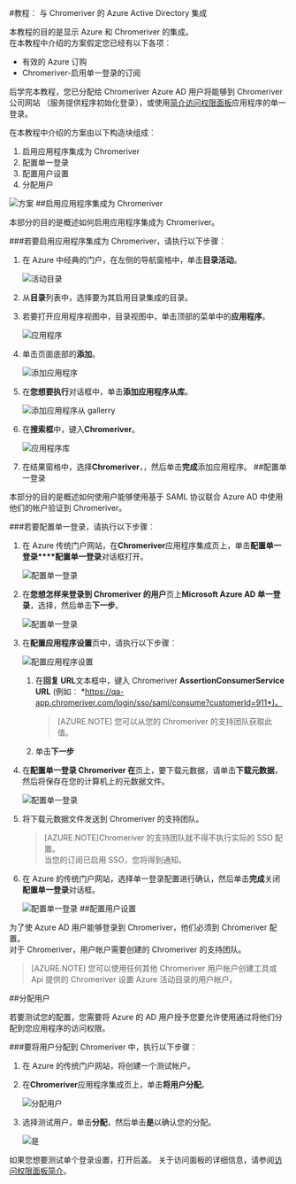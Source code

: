 <properties 
    pageTitle="教程︰ Azure Active Directory 集成与 Chromeriver |Microsoft Azure" 
    description="了解如何使用 Chromeriver Azure Active Directory 以启用单一登录、 自动化资源调配，以及更多 ！" 
    services="active-directory" 
    authors="jeevansd"  
    documentationCenter="na" 
    manager="femila"/>
<tags 
    ms.service="active-directory" 
    ms.devlang="na" 
    ms.topic="article" 
    ms.tgt_pltfrm="na" 
    ms.workload="identity" 
    ms.date="09/29/2016" 
    ms.author="jeedes" />


#<a name="tutorial-azure-active-directory-integration-with-chromeriver"></a>教程︰ 与 Chromeriver 的 Azure Active Directory 集成

本教程的目的是显示 Azure 和 Chromeriver 的集成。  
在本教程中介绍的方案假定您已经有以下各项︰

-   有效的 Azure 订购
-   Chromeriver-启用单一登录的订阅

后学完本教程，您已分配给 Chromeriver Azure AD 用户将能够到 Chromeriver 公司网站 （服务提供程序初始化登录），或使用[简介访问权限面板](active-directory-saas-access-panel-introduction.md)应用程序的单一登录。

在本教程中介绍的方案由以下构造块组成︰

1.  启用应用程序集成为 Chromeriver
2.  配置单一登录
3.  配置用户设置
4.  分配用户

![方案](./media/active-directory-saas-chromeriver-tutorial/IC802755.png "方案")
##<a name="enabling-the-application-integration-for-chromeriver"></a>启用应用程序集成为 Chromeriver

本部分的目的是概述如何启用应用程序集成为 Chromeriver。

###<a name="to-enable-the-application-integration-for-chromeriver-perform-the-following-steps"></a>若要启用应用程序集成为 Chromeriver，请执行以下步骤︰

1.  在 Azure 中经典的门户，在左侧的导航窗格中，单击**目录活动**。

    ![活动目录](./media/active-directory-saas-chromeriver-tutorial/IC700993.png "活动目录")

2.  从**目录**列表中，选择要为其启用目录集成的目录。

3.  若要打开应用程序视图中，目录视图中，单击顶部的菜单中的**应用程序**。

    ![应用程序](./media/active-directory-saas-chromeriver-tutorial/IC700994.png "应用程序")

4.  单击页面底部的**添加**。

    ![添加应用程序](./media/active-directory-saas-chromeriver-tutorial/IC749321.png "添加应用程序")

5.  在**您想要执行**对话框中，单击**添加应用程序从库**。

    ![添加应用程序从 gallerry](./media/active-directory-saas-chromeriver-tutorial/IC749322.png "添加应用程序从 gallerry")

6.  在**搜索框**中，键入**Chromeriver**。

    ![应用程序库](./media/active-directory-saas-chromeriver-tutorial/IC802756.png "应用程序库")

7.  在结果窗格中，选择**Chromeriver**，，然后单击**完成**添加应用程序。
##<a name="configuring-single-sign-on"></a>配置单一登录

本部分的目的是概述如何使用户能够使用基于 SAML 协议联合 Azure AD 中使用他们的帐户验证到 Chromeriver。

###<a name="to-configure-single-sign-on-perform-the-following-steps"></a>若要配置单一登录，请执行以下步骤︰

1.  在 Azure 传统门户网站，在**Chromeriver**应用程序集成页上，单击**配置单一登录****配置单一登录**对话框打开。

    ![配置单一登录](./media/active-directory-saas-chromeriver-tutorial/IC802757.png "配置单一登录")

2.  在**您想怎样来登录到 Chromeriver 的用户**页上**Microsoft Azure AD 单一登录**，选择，然后单击**下一步**。

    ![配置单一登录](./media/active-directory-saas-chromeriver-tutorial/IC802758.png "配置单一登录")

3.  在**配置应用程序设置**页中，请执行以下步骤︰

    ![配置应用程序设置](./media/active-directory-saas-chromeriver-tutorial/IC802759.png "配置应用程序设置")

    1.  在**回复 URL**文本框中，键入 Chromeriver **AssertionConsumerService URL** (例如︰ *https://qa-app.chromeriver.com/login/sso/saml/consume?customerId=911*)。  

        >[AZURE.NOTE] 您可以从您的 Chromeriver 的支持团队获取此值。

    2.  单击**下一步**

4.  在**配置单一登录 Chromeriver 在**页上，要下载元数据，请单击**下载元数据**，然后将保存在您的计算机上的元数据文件。

    ![配置单一登录](./media/active-directory-saas-chromeriver-tutorial/IC802760.png "配置单一登录")

5.  将下载元数据文件发送到 Chromeriver 的支持团队。

    >[AZURE.NOTE]Chromeriver 的支持团队就不得不执行实际的 SSO 配置。  
    当您的订阅已启用 SSO，您将得到通知。

6.  在 Azure 的传统门户网站，选择单一登录配置进行确认，然后单击**完成**关闭**配置单一登录**对话框。

    ![配置单一登录](./media/active-directory-saas-chromeriver-tutorial/IC802761.png "配置单一登录")
##<a name="configuring-user-provisioning"></a>配置用户设置

为了使 Azure AD 用户能够登录到 Chromeriver，他们必须到 Chromeriver 配置。  
对于 Chromeriver，用户帐户需要创建的 Chromeriver 的支持团队。

>[AZURE.NOTE] 您可以使用任何其他 Chromeriver 用户帐户创建工具或 Api 提供的 Chromeriver 设置 Azure 活动目录的用户帐户。

##<a name="assigning-users"></a>分配用户

若要测试您的配置，您需要将 Azure 的 AD 用户授予您要允许使用通过将他们分配到您应用程序的访问权限。

###<a name="to-assign-users-to-chromeriver-perform-the-following-steps"></a>要将用户分配到 Chromeriver 中，执行以下步骤︰

1.  在 Azure 的传统门户网站，将创建一个测试帐户。

2.  在**Chromeriver**应用程序集成页上，单击**将用户分配**。

    ![分配用户](./media/active-directory-saas-chromeriver-tutorial/IC802762.png "分配用户")

3.  选择测试用户，单击**分配**，然后单击**是**以确认您的分配。

    ![是](./media/active-directory-saas-chromeriver-tutorial/IC767830.png "是")

如果您想要测试单个登录设置，打开后盖。 关于访问面板的详细信息，请参阅[访问权限面板简介](active-directory-saas-access-panel-introduction.md)。
